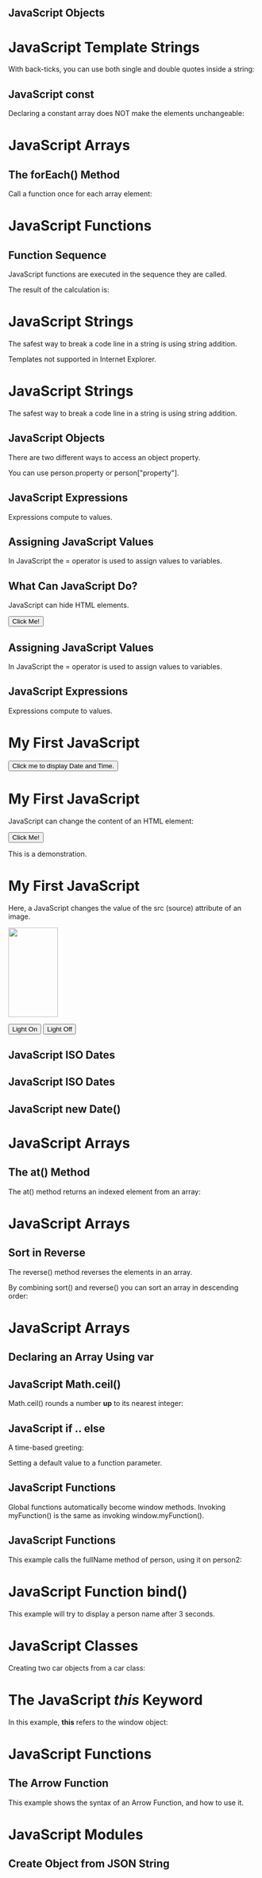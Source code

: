 <!DOCTYPE html>
<html>
<body>

<h2>JavaScript Objects</h2>

<p id="demo"></p>

<script>
// Create an object:
const car = {type:"Fiat", model:"500", color:"white"};

// Display some data from the object:
document.getElementById("demo").innerHTML = "The car type is " + car.type;
</script>

</body>
</html>
<!DOCTYPE html>
<html>
<body>
<h1>JavaScript Template Strings</h1>
<p>With back-ticks, you can use both single and double quotes inside a string:</p>
<!DOCTYPE html>
  <!DOCTYPE html>
<html>
<body>

<h2>JavaScript const</h2>

<p>Declaring a constant array does NOT make the elements unchangeable:</p>

<p id="demo"></p>

<script>
// Create an Array:
const cars = ["Saab", "Volvo", "BMW"];

// Change an element:
cars[0] = "Toyota";

// Add an element:
cars.push("Audi");

// Display the Array:
document.getElementById("demo").innerHTML = cars; 
</script>
<!DOCTYPE html>
<html>
<body>
<h1>JavaScript Arrays</h1>
<h2>The forEach() Method</h2>

<p>Call a function once for each array element:</p>

<p id="demo"></p>

<script>
const numbers = [45, 4, 9, 16, 25];

let txt = "";
numbers.forEach(myFunction);
document.getElementById("demo").innerHTML = txt;

function myFunction(value, index, array) {
  txt += value + "<br>"; 
}
</script>

</body>
</html>
<!DOCTYPE html>
<html>
<body>

<h1>JavaScript Functions</h1>
<h2>Function Sequence</h2>
<p>JavaScript functions are executed in the sequence they are called.</p>

<p>The result of the calculation is:</p>
<p id="demo"></p>

<script>
function myDisplayer(some) {
  document.getElementById("demo").innerHTML = some;
}

function myCalculator(num1, num2) {
  let sum = num1 + num2;
  return sum;
}

let result = myCalculator(5, 5);
myDisplayer(result);
</script>

</body>
</html>
<html>
<body>

<h1>JavaScript Strings</h1>

<p>The safest way to break a code line in a string is using string addition.</p>

<p id="demo"></p>

<script>
document.getElementById("demo").innerHTML ="Hi" +  "Dinesh!";
</script>

</body>
</html>

<p id="demo"></p>

<p>Templates not supported in Internet Explorer.</p>

<script>
let text = `He's often called "Dinesh"`;
document.getElementById("demo").innerHTML = text;
</script>

</body>
</html>

<!DOCTYPE html>
<html>
<body>
<!DOCTYPE html>
<html>
<body>

<h1>JavaScript Strings</h1>

<p>The safest way to break a code line in a string is using string addition.</p>

<p id="demo"></p>

<script>
document.getElementById("demo").innerHTML = "Hi"  +
"Dinesh!";
</script>

</body>
</html>

<h2>JavaScript Objects</h2>

<p>There are two different ways to access an object property.</p>

<p>You can use person.property or person["property"].</p>

<p id="demo"></p>

<script>
// Create an object:
const person = {
  firstName: "John",
  lastName : "Doe",
  id     :  5566
};

// Display some data from the object:
document.getElementById("demo").innerHTML =
person.firstName + " " + person.lastName;
</script>

</body>
</html>
<!DOCTYPE html>
<html>
<body>

<h2>JavaScript Expressions</h2>

<p>Expressions compute to values.</p>

<p id="demo"></p>

<script>
document.getElementById("demo").innerHTML = "John" + " "  + "Doe";
</script>

</body>
</html>
<!DOCTYPE html>
<html>
<body>

<h2>Assigning JavaScript Values</h2>

<p>In JavaScript the = operator is used to assign values to variables.</p>

<p id="demo"></p>

<script>
let x, y;
x = 5;
y = 6;
document.getElementById("demo").innerHTML = x + y;
</script>

</body>
</html>
<!DOCTYPE html>
<html>
<body>

<h2>What Can JavaScript Do?</h2>

<p id="demo">JavaScript can hide HTML elements.</p>

<button type="button" onclick="document.getElementById('demo').style.display='none'">Click Me!</button>

</body>
</html> 
<!DOCTYPE html>
<html>
<body>

<h2>Assigning JavaScript Values</h2>

<p>In JavaScript the = operator is used to assign values to variables.</p>

<p id="demo"></p>

<script>
let x, y;
x = 5;
y = 6;
document.getElementById("demo").innerHTML = x + y;
</script>

</body>
</html>
<!DOCTYPE html>
<html>
<body>

<h2>JavaScript Expressions</h2>

<p>Expressions compute to values.</p>

<p id="demo"></p>

<script>
var x;
x = 5;
document.getElementById("demo").innerHTML = x * 10;
</script>

</body>
</html>
<!DOCTYPE html>
<html>
<body>

<h1>My First JavaScript</h1>

<button type="button"
onclick="document.getElementById('demo').innerHTML = Date()">
Click me to display Date and Time.</button>

<p id="demo"></p>

</body>
</html> 
<!DOCTYPE html>
<html>
<body>

<h1>My First JavaScript</h1>

<p>JavaScript can change the content of an HTML element:</p>

<button type="button" onclick="myFunction()">Click Me!</button>

<p id="demo">This is a demonstration.</p>

<script>
function myFunction() { 
  document.getElementById("demo").innerHTML = "Hello JavaScript!";
}
</script>

</body>
</html>
<!DOCTYPE html>
<html>
<body>

<h1>My First JavaScript</h1>
<p>Here, a JavaScript changes the value of the src (source) attribute of an image.</p>

<script>
function light(sw) {
  var pic;
  if (sw == 0) {
    pic = "pic_bulboff.gif"
  } else {
    pic = "pic_bulbon.gif"
  }
  document.getElementById('myImage').src = pic;
}
</script>

<img id="myImage" src="pic_bulboff.gif" width="100" height="180">

<p>
<button type="button" onclick="light(1)">Light On</button>
<button type="button" onclick="light(0)">Light Off</button>
</p>

</body>
</html>
<!DOCTYPE html>
<html>
<body>

<h2>JavaScript ISO Dates</h2>

<p id="demo"></p>

<script>
const d = new Date("2015-03-25");
document.getElementById("demo").innerHTML = d;
</script>

</body>
</html>
<!DOCTYPE html>
<html>
<body>

<h2>JavaScript ISO Dates</h2>

<p id="demo"></p>

<script>
const d = new Date("2015");
document.getElementById("demo").innerHTML = d;
</script>

</body>
</html>
<!DOCTYPE html>
<html>
<body>

<h2>JavaScript new Date()</h2>

<p id="demo"></p>

<script>
const d = new Date("25 Mar 2015");
document.getElementById("demo").innerHTML = d;
</script>

</body>
</html>
<!DOCTYPE html>
<html>
<body>
<h1>JavaScript Arrays</h1>
<h2>The at() Method</h2>

<p>The at() method returns an indexed element from an array:</p>

<p id="demo"></p>

<script>
const fruits = ["Banana", "Orange", "Apple", "Mango"];
let fruit = fruits.at(2);

document.getElementById("demo").innerHTML = fruit;
</script>

</body>
</html>
<!DOCTYPE html>
<html>
<body>
<h1>JavaScript Arrays</h1>
<h2>Sort in Reverse</h2>

<p>The reverse() method reverses the elements in an array.</p>
<p>By combining sort() and reverse() you can sort an array in descending order:</p>

<p id="demo1"></p>
<p id="demo2"></p>

<script>
// Create and display an array:
const fruits = ["Banana", "Orange", "Apple", "Mango"];
document.getElementById("demo1").innerHTML = fruits;

// First sort the array
fruits.sort();

// Then reverse it:
fruits.reverse();

document.getElementById("demo2").innerHTML = fruits;
</script>

</body>
</html>
<!DOCTYPE html>
<html>
<body>
<h1>JavaScript Arrays</h1> 
<h2>Declaring an Array Using var</h2>

<p id="demo"></p>

<script>
var cars = ["Saab", "Volvo", "BMW"];
// Here cars[0] is "Saab"
{  
  var cars = ["Toyota", "Volvo", "BMW"]; 
  // Here cars[0] is "Toyota"
}
// Here cars[0] is "Toyota"
document.getElementById("demo").innerHTML = cars[0];
</script>

</body>
</html>
<!DOCTYPE html>
<html>
<body>

<h2>JavaScript Math.ceil()</h2>

<p>Math.ceil() rounds a number <strong>up</strong> to its nearest integer:</p>

<p id="demo"></p>

<script>
document.getElementById("demo").innerHTML = Math.ceil(4.4);
</script>

</body>
</html>
<!DOCTYPE html>
<html>
<body>

<h2>JavaScript if .. else</h2>

<p>A time-based greeting:</p>

<p id="demo"></p>

<script>
const time = new Date().getHours();
let greeting;
if (time < 10) {
  greeting = "Good morning";
} else if (time < 20) {
  greeting = "Good day";
} else {
  greeting = "Good evening";
}
document.getElementById("demo").innerHTML = greeting;
</script>

</body>
</html>
<!DOCTYPE html>
<html>
<body>

<p>Setting a default value to a function parameter.</p>
<p id="demo"></p>

<script>
function myFunction(x, y) {
  if (y === undefined) {
    y = 2;
  }  
  return x * y;
}
document.getElementById("demo").innerHTML = myFunction(4);
</script>

</body>
</html>
<!DOCTYPE html>
<html>
<body>

<h2>JavaScript Functions</h2>

<p>Global functions automatically become window methods. Invoking myFunction() is the same as invoking window.myFunction().</p>

<p id="demo"></p>

<script>
function myFunction(a, b) {
  return a * b;
}
document.getElementById("demo").innerHTML = window.myFunction(10, 2); 
</script>

</body>
</html>
<!DOCTYPE html>
<html>
<body>

<h2>JavaScript Functions</h2>
<p>This example calls the fullName method of person, using it on person2:</p>

<p id="demo"></p>

<script>
const person = {
  fullName: function() {
    return this.firstName + " " + this.lastName;
  }
}
const person1 = {
  firstName:"John",
  lastName: "Doe"
}
const person2 = {
  firstName:"Mary",
  lastName: "Doe"
}
document.getElementById("demo").innerHTML = person.fullName.call(person2); 
</script>

</body>
</html>
<!DOCTYPE html>
<html>
<body>

<h1>JavaScript Function bind()</h1>

<p>This example will try to display a person name after 3 seconds.</p>

<p id="demo"></p>

<script>
const person = {
  firstName:"John",
  lastName: "Doe",
  display: function() {
    let x = document.getElementById("demo");
    x.innerHTML = this.firstName + " " + this.lastName;
  }
}

setTimeout(person.display, 3000);
</script>

</body>
</html>
<!DOCTYPE html>
<html>
<body>
<h1>JavaScript Classes</h1>
<p>Creating two car objects from a car class:</p>

<p id="demo"></p>

<script>
class Car {
  constructor(name, year) {
    this.name = name;
    this.year = year;
  }
}

const myCar1 = new Car("Ford", 2014);
const myCar2 = new Car("Audi", 2019);

document.getElementById("demo").innerHTML =
myCar1.name + " " + myCar2.name;
</script>

</body>
</html>
<!DOCTYPE html>
<html>
<body>

<h1>The JavaScript <i>this</i> Keyword</h1>

<p>In this example, <b>this</b> refers to the window object:</p>
<p id="demo"></p>

<script>
"use strict";
let x = this;
document.getElementById("demo").innerHTML = x;
</script>

</body>
</html>
<!DOCTYPE html>
<html>
<body>

<h1>JavaScript Functions</h1>
<h2>The Arrow Function</h2>

<p>This example shows the syntax of an Arrow Function, and how to use it.</p>

<p id="demo"></p>

<script>
let hello = "";

hello = () => {
  return "Hello World!";
}

document.getElementById("demo").innerHTML = hello();
</script>

</body>
</html
<!DOCTYPE html>
<html>
<body>
<h1>JavaScript Modules</h1>

<p id="demo"></p>

<script type="module">
import message from "./message.js";

document.getElementById("demo").innerHTML = message();

</script>

</body>
</html>
<!DOCTYPE html>
<html>
<body>

<h2>Create Object from JSON String</h2>

<p id="demo"></p>

<script>
let text = '{"employees":[' +
'{"firstName":"John","lastName":"Doe" },' +
'{"firstName":"Anna","lastName":"Smith" },' +
'{"firstName":"Peter","lastName":"Jones" }]}';

const obj = JSON.parse(text);
document.getElementById("demo").innerHTML =
obj.employees[1].firstName + " " + obj.employees[1].lastName;
</script>

</body>
</html>










